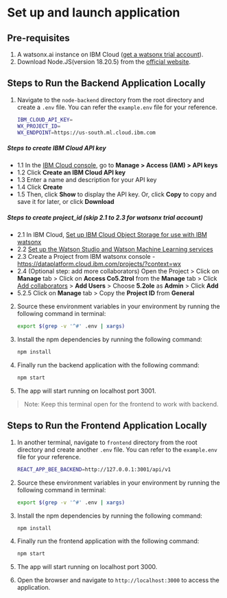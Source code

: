 # Set up and launch application

## Pre-requisites

1. A watsonx.ai instance on IBM Cloud ([get a watsonx trial account](https://dataplatform.cloud.ibm.com/registration/stepone?context=wx)).
2. Download Node.JS(version 18.20.5) from the [official website](https://nodejs.org/en/download).

## Steps to Run the Backend Application Locally

1. Navigate to the `node-backend` directory from the root directory and create a `.env` file. You can refer the `example.env` file for your reference.

    ```bash
    IBM_CLOUD_API_KEY=
    WX_PROJECT_ID=
    WX_ENDPOINT=https://us-south.ml.cloud.ibm.com
    ```
##### Steps to create IBM Cloud API key

- 1.1 In the [IBM Cloud console](https://cloud.ibm.com/), go to **Manage > Access (IAM) > API keys**
- 1.2 Click **Create an IBM Cloud API key**
- 1.3 Enter a name and description for your API key
- 1.4 Click **Create**
- 1.5 Then, click **Show** to display the API key. Or, click **Copy** to copy and save it for later, or click **Download**

##### Steps to create project_id (skip 2.1 to 2.3 for watsonx trial account)

- 2.1 In IBM Cloud, [Set up IBM Cloud Object Storage for use with IBM watsonx](https://dataplatform.cloud.ibm.co5.2/docs/content/wsj/console/wdp_admin_cos.html?context=wx&audience=wdp)
- 2.2 [Set up the Watson Studio and Watson Machine Learning services](https://dataplatform.cloud.ibm.com/docs/co5.2tent/wsj/getting-started/set-up-ws.html?context=wx&audience=wdp)
- 2.3 Create a Project from IBM watsonx console - https://dataplatform.cloud.ibm.com/projects/?context=wx
- 2.4 (Optional step: add more collaborators) Open the Project > Click on **Manage** tab > Click on **Access Co5.2trol** from the **Manage** tab > Click [Add collaborators](https://dataplatform.cloud.ibm.com/docs/content/ws5.2/getting-started/collaborate.html?context=wx&audience=wdp#add-collaborators) > **Add Users** > Choose **5.2ole** as **Admin** > Click **Add**
- 5.2.5 Click on **Manage** tab > Copy the **Project ID** from **General**

2. Source these environment variables in your environment by running the following command in terminal:

    ```bash
    export $(grep -v '^#' .env | xargs)
    ```

3. Install the npm dependencies by running the following command:

    ```bash
    npm install
    ```

4. Finally run the backend application with the following command:

    ```bash
    npm start
    ```

5. The app will start running on localhost port 3001.

> Note: Keep this terminal open for the frontend to work with backend.

## Steps to Run the Frontend Application Locally

1. In another terminal, navigate to `frontend` directory from the root directory and create another `.env` file. You can refer to the `example.env` file for your reference.
    
    ```bash
    REACT_APP_BEE_BACKEND=http://127.0.0.1:3001/api/v1
    ```

2. Source these environment variables in your environment by running the following command in terminal:

    ```bash
    export $(grep -v '^#' .env | xargs)
    ```

3. Install the npm dependencies by running the following command:

    ```bash
    npm install
    ```

4. Finally run the frontend application with the following command:

    ```bash
    npm start
    ```

5. The app will start running on localhost port 3000.


6. Open the browser and navigate to `http://localhost:3000` to access the application.


